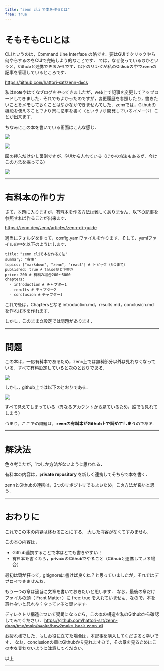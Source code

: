 ```yaml
---
title: "zenn cli で本を作るとは"
free: true
---
```

# そもそもCLIとは
CLIというのは，Command Line Interface の略です．要はGUIでクリックやら何やらするのをCUIで完結しよう的なことです．
では，なぜ使っているのかというと，Githubと連携できるからです．以下のリンクが私のGithubの中でzennの記事を管理しているところです．

https://github.com/hattori-sat/zenn-docs

私はnoteやはてなブログをやってきましたが，web上で記事を変更してアップロードしてきました．それでもよかったのですが，変更履歴を参照したり，書きたいことをメモしておくことはなかなかできませんでした．zennでは，Githubの機能を使えることでより楽に記事を書く（というより開発しているイメージ）ことが出来ます．

ちなみにこの本を書いている画面はこんな感じ．

![](https://storage.googleapis.com/zenn-user-upload/01d57455c08d-20240318.png)

![](https://storage.googleapis.com/zenn-user-upload/3cc911546894-20240318.png)

図の挿入だけ少し面倒ですが，GUIから入れている（ほかの方法もあるが，今はこの方法を採ってる）

![](https://storage.googleapis.com/zenn-user-upload/1e02e9963b6f-20240318.png)

----

# 有料本の作り方
さて，本題に入りますが，有料本を作る方法は難しくありません．以下の記事を参照すれば作ることが出来ます．

https://zenn.dev/zenn/articles/zenn-cli-guide

適当にフォルダを作って，config.yamlファイルを作ります．そして，yamlファイルの中を以下のようにします．

```
title: "zenn cliで本を作る方法"
summary: "省略"
topics: ["markdown", "zenn", "react"] # トピック（5つまで）
published: true # falseだと下書き
price: 200 # 有料の場合200〜5000
chapters:
  - introduction # チャプター1
  - results # チャプター2
  - conclusion # チャプター3
```

これで後は，Chaptersとなる introduction.md，results.md，conclusion.md を作れば本を作れます．

しかし，このままの設定では問題があります．

----

# 問題
この本は，一応有料本であるため，zenn上では無料部分以外は見れなくなっている．すべて有料設定していると次のとおりである．

![](https://storage.googleapis.com/zenn-user-upload/b578087bf5d5-20240318.png)

しかし，github上では以下のとおりである．

![](https://storage.googleapis.com/zenn-user-upload/bb120f20d27a-20240318.png)

すべて見えてしまっている（異なるアカウントから見ているため，誰でも見れてしまう）

つまり，ここでの問題は，**zennの有料本がGithub上で読めてしまう**のである．

----

# 解決法
色々考えたが，1つしか方法がないように思われる．

有料本の内容は，**private repository** を新しく連携してそちらで本を書く．

zennとGithubの連携は，2つのリポジトリでもよいため，この方法が良いと思う．

----

# おわりに
これでこの本の内容は終わることにする．
大した内容がなくてすみません．

この本の内容は，

- Github連携することで本はとても書きやすい！
- 有料本を書くなら，privateのGithubでやること（Githubと連携している場合）


最初は頭が狂って，gitignoreに書けば良くね？と思っていましたが，それではデプロイできませんね．

もう一つの章は適当に文章を書いておきたいと思います．
なお，最後の章だけ ファイルの頭（ Front Matter ）に  free: true を入れていません．なので，本を買わないと見れなくなっていると思います．

ディレクトリ構造について疑問になったら，この本の構造を私のGithubから確認してみてください．
https://github.com/hattori-sat/zenn-docs/tree/main/books/how2make-book-zenn-cli

お疲れ様でした．もしお役に立てた場合は，本記事を購入してくださると幸いです．
なお，conclusionの章はGithubから見れますので，その章を見るためにこの本を買わないように注意してください．

以上

----